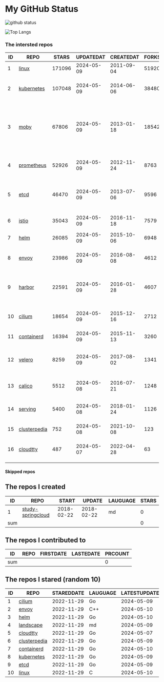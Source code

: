 # My GitHub Status

<img src="https://github-readme-stats-1.yihong0618.vercel.app/api?username=daoqingniu&show_icons=true&&&hide_title=true&count_private=true" alt="github status" />

![Top Langs](https://github-readme-stats-1.yihong0618.vercel.app/api/top-langs/?username=daoqingniu&layout=compact)

<!--START_SECTION:github_repos-->
### The intersted repos
| ID |                              REPO                               | STARS  | UPDATEDAT  | CREATEDAT  | FORKSCOUNT |                                                DESCRIPTIONS                                                |
|----|-----------------------------------------------------------------|--------|------------|------------|------------|------------------------------------------------------------------------------------------------------------|
|  1 | [linux](https://github.com/torvalds/linux)                      | 171096 | 2024-05-09 | 2011-09-04 |      51920 | Linux kernel source tree                                                                                   |
|  2 | [kubernetes](https://github.com/kubernetes/kubernetes)          | 107048 | 2024-05-09 | 2014-06-06 |      38480 | Production-Grade Container Scheduling and Management                                                       |
|  3 | [moby](https://github.com/moby/moby)                            |  67806 | 2024-05-09 | 2013-01-18 |      18542 | The Moby Project - a collaborative project for the container ecosystem to assemble container-based systems |
|  4 | [prometheus](https://github.com/prometheus/prometheus)          |  52926 | 2024-05-09 | 2012-11-24 |       8763 | The Prometheus monitoring system and time series database.                                                 |
|  5 | [etcd](https://github.com/etcd-io/etcd)                         |  46470 | 2024-05-09 | 2013-07-06 |       9596 | Distributed reliable key-value store for the most critical data of a distributed system                    |
|  6 | [istio](https://github.com/istio/istio)                         |  35043 | 2024-05-09 | 2016-11-18 |       7579 | Connect, secure, control, and observe services.                                                            |
|  7 | [helm](https://github.com/helm/helm)                            |  26085 | 2024-05-09 | 2015-10-06 |       6948 | The Kubernetes Package Manager                                                                             |
|  8 | [envoy](https://github.com/envoyproxy/envoy)                    |  23986 | 2024-05-09 | 2016-08-08 |       4612 | Cloud-native high-performance edge/middle/service proxy                                                    |
|  9 | [harbor](https://github.com/goharbor/harbor)                    |  22591 | 2024-05-09 | 2016-01-28 |       4607 | An open source trusted cloud native registry project that stores, signs, and scans content.                |
| 10 | [cilium](https://github.com/cilium/cilium)                      |  18654 | 2024-05-09 | 2015-12-16 |       2712 | eBPF-based Networking, Security, and Observability                                                         |
| 11 | [containerd](https://github.com/containerd/containerd)          |  16394 | 2024-05-09 | 2015-11-13 |       3260 | An open and reliable container runtime                                                                     |
| 12 | [velero](https://github.com/vmware-tanzu/velero)                |   8259 | 2024-05-09 | 2017-08-02 |       1341 | Backup and migrate Kubernetes applications and their persistent volumes                                    |
| 13 | [calico](https://github.com/projectcalico/calico)               |   5512 | 2024-05-08 | 2016-07-21 |       1248 | Cloud native networking and network security                                                               |
| 14 | [serving](https://github.com/knative/serving)                   |   5400 | 2024-05-08 | 2018-01-24 |       1126 | Kubernetes-based, scale-to-zero, request-driven compute                                                    |
| 15 | [clusterpedia](https://github.com/clusterpedia-io/clusterpedia) |    752 | 2024-05-08 | 2021-10-08 |        123 | The Encyclopedia of Kubernetes clusters                                                                    |
| 16 | [cloudtty](https://github.com/cloudtty/cloudtty)                |    487 | 2024-05-07 | 2022-04-28 |         63 | A Friendly Kubernetes CloudShell (Web Terminal) !                                                          |



#### Skipped repos
<!--END_SECTION:github_repos-->

<!--START_SECTION:my_github-->
## The repos I created
| ID  |                                 REPO                                 |   START    |   UPDATE   | LAUGUAGE | STARS |
|-----|----------------------------------------------------------------------|------------|------------|----------|-------|
|   1 | [study-springcloud](https://github.com/daoqingniu/study-springcloud) | 2018-02-22 | 2018-02-22 | md       |     0 |
| sum |                                                                      |            |            |          |     0 |

## The repos I contributed to
| ID  | REPO | FIRSTDATE | LASTEDATE | PRCOUNT |
|-----|------|-----------|-----------|---------|
| sum |      |           |           |       0 |

## The repos I stared (random 10)
| ID |                              REPO                               | STAREDDATE | LAUGUAGE | LATESTUPDATE |
|----|-----------------------------------------------------------------|------------|----------|--------------|
|  1 | [cilium](https://github.com/cilium/cilium)                      | 2022-11-29 | Go       | 2024-05-09   |
|  2 | [envoy](https://github.com/envoyproxy/envoy)                    | 2022-11-29 | C++      | 2024-05-10   |
|  3 | [helm](https://github.com/helm/helm)                            | 2022-11-29 | Go       | 2024-05-10   |
|  4 | [landscape](https://github.com/cncf/landscape)                  | 2022-11-29 | md       | 2024-05-09   |
|  5 | [cloudtty](https://github.com/cloudtty/cloudtty)                | 2022-11-29 | Go       | 2024-05-07   |
|  6 | [clusterpedia](https://github.com/clusterpedia-io/clusterpedia) | 2022-11-29 | Go       | 2024-05-09   |
|  7 | [containerd](https://github.com/containerd/containerd)          | 2022-11-29 | Go       | 2024-05-10   |
|  8 | [kubernetes](https://github.com/kubernetes/kubernetes)          | 2022-11-29 | Go       | 2024-05-09   |
|  9 | [etcd](https://github.com/etcd-io/etcd)                         | 2022-11-29 | Go       | 2024-05-09   |
| 10 | [linux](https://github.com/torvalds/linux)                      | 2022-11-29 | C        | 2024-05-10   |

<!--END_SECTION:my_github-->
